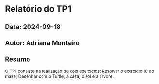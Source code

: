 # Relatório do TP1
## Data: 2024-09-18
## Autor: Adriana Monteiro

## Resumo

O TP1 consiste na realização de dois exercícios:
Resolver o exercício 10 do maze;
Desenhar com o Turtle, a casa, o sol e a árvore.
